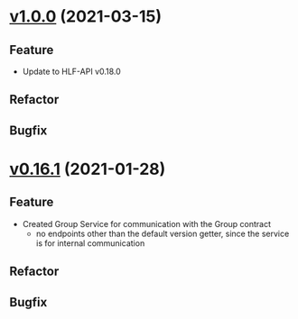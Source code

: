 # [v1.0.0](https://github.com/upb-uc4/University-Credits-4.0/compare/group-v0.18.1...group-v1.0.0) (2021-03-15)
## Feature
- Update to HLF-API v0.18.0
## Refactor
## Bugfix

# [v0.16.1](https://github.com/upb-uc4/University-Credits-4.0/compare/group-v0.16.1...group-v0.16.1) (2021-01-28)
## Feature
 - Created Group Service for communication with the Group contract
     - no endpoints other than the default version getter, since the service is for internal communication
## Refactor
## Bugfix
